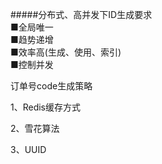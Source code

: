 
#####分布式、高并发下ID生成要求<br>
■全局唯一<br>
■趋势递增<br>
■效率高(生成、使用、索引)<br>
■控制并发

订单号code生成策略

1、Redis缓存方式

2、雪花算法

3、UUID
